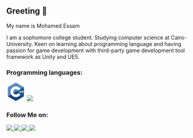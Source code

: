 ## Greeting 👋
My name is Mohamed Essam

I am a sophomore college student. Studying computer science at Cairo-University. Keen on learning about programming language and having passion for game development with third-party game development tool framework as Unity and UE5.

<!--
**MohamedEssam71/Mohamed71** is a ✨ _special_ ✨ repository because its `README.md` (this file) appears on your GitHub profile.

Here are some ideas to get you started:

- 🔭 I’m currently working on ...
- 🌱 I’m currently learning ...
- 👯 I’m looking to collaborate on ...
- 🤔 I’m looking for help with ...
- 💬 Ask me about ...
- 📫 How to reach me: ...
- 😄 Pronouns: ...
- ⚡ Fun fact: ...
-->

### Programming languages:

<p>
<img height="50" src="https://raw.githubusercontent.com/github/explore/80688e429a7d4ef2fca1e82350fe8e3517d3494d/topics/cpp/cpp.png">
<img height="50" src="https://user-images.githubusercontent.com/101745968/178999780-091c7c40-e016-4825-bc88-1657786ef85f.png">
</p>


### Follow Me on:
<p>
<a href="https://www.linkedin.com/in/mohamed-essam71/">
<img height="50" src="https://user-images.githubusercontent.com/101745968/179001975-07bf6017-536a-4ed6-8094-ebfcb3de5df7.png">
</a> 

<a href="https://t.me/Essam_71">
<img height="50" src="https://user-images.githubusercontent.com/101745968/179003173-7fe1e030-e834-441c-8293-dc618525ad6b.png">
</a> 

<a href="mailto:Messam.sde@gmail.com">
<img height="50" src="https://user-images.githubusercontent.com/101745968/179003389-f90c49c2-c9b5-4ae4-b3a2-3edfe1ad7dd2.png">
</a> 

<a href="https://codeforces.com/profile/MohamedEssam71">
<img height="50" src="https://user-images.githubusercontent.com/101745968/179003712-c6cac176-acd3-424f-bc51-b86e5a56ff4e.png">
</a> 
</p>
</br> </br>

<!--- 
## <p align="center">🔥 My Stats</p>

<p align="center">

<p align="center"><img align="center" src="https://github-readme-stats.vercel.app/api/top-langs/?username=MohamedEssam71&theme=vision-friendly-dark&layout=compact"/></p>

<p align="center"><img align="center" src="https://github-readme-stats.vercel.app/api?username=MohamedEssam71&theme=vision-friendly-dark&show_icons=true&locale=en"/></p>
---->

</p>
</br> </br>

<!-- BLOG-POST-LIST:START -->
<!-- BLOG-POST-LIST:END -->

